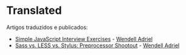 # Translated

Artigos traduzidos e publicados:  

- [Simple JavaScript Interview Exercises](http://tableless.com.br/exercicios-simples-de-javascript-para-entrevista/) - [Wendell Adriel](http://wendelladriel.github.io)
- [Sass vs. LESS vs. Stylus: Preprocessor Shootout](http://education.codeshare.com.br/duelo-dos-pre-processadores/) - [Wendell Adriel](http://wendelladriel.github.io)
